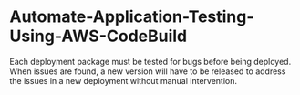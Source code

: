 # Automate-Application-Testing-Using-AWS-CodeBuild
Each deployment package must be tested for bugs before being deployed. When issues are found, a new version will have to be released to address the issues in a new deployment without manual intervention.
